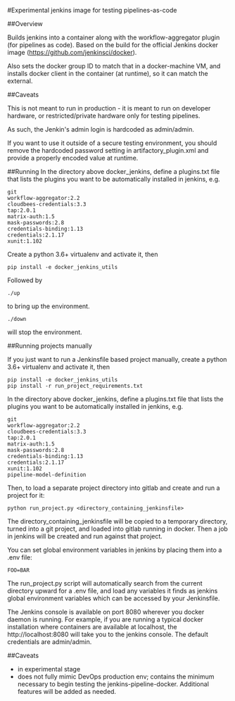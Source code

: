 #Experimental jenkins image for testing pipelines-as-code

##Overview

Builds jenkins into a container along with the workflow-aggregator plugin (for pipelines as code).  Based on the build for the official Jenkins docker image (https://github.com/jenkinsci/docker).

Also sets the docker group ID to match that in a docker-machine VM, and installs docker client in the container (at runtime), so it can match the external.

##Caveats

This is not meant to run in production - it is meant to run on developer hardware, or restricted/private hardware only for testing pipelines.

As such, the Jenkin's admin login is hardcoded as admin/admin.

If you want to use it outside of a secure testing environment, you should remove the hardcoded password setting in artifactory_plugin.xml and provide a properly encoded value at runtime.

##Running
In the directory above docker_jenkins, define a plugins.txt file that lists the plugins you want to be automatically installed in jenkins, e.g.

```
git
workflow-aggregator:2.2
cloudbees-credentials:3.3
tap:2.0.1
matrix-auth:1.5
mask-passwords:2.8
credentials-binding:1.13
credentials:2.1.17
xunit:1.102
```

Create a python 3.6+ virtualenv and activate it, then

```
pip install -e docker_jenkins_utils
```

Followed by

```
./up
```

to bring up the environment.

```
./down
```

will stop the environment.


##Running projects manually

If you just want to run a Jenkinsfile based project manually, create a python 3.6+ virtualenv and activate it, then

```
pip install -e docker_jenkins_utils
pip install -r run_project_requirements.txt
```

In the directory above docker_jenkins, define a plugins.txt file that lists the plugins you want to be automatically installed in jenkins, e.g.

```
git
workflow-aggregator:2.2
cloudbees-credentials:3.3
tap:2.0.1
matrix-auth:1.5
mask-passwords:2.8
credentials-binding:1.13
credentials:2.1.17
xunit:1.102
pipeline-model-definition
```

Then, to load a separate project directory into gitlab and create and run a project for it:

```
python run_project.py <directory_containing_jenkinsfile>
```

The directory_containing_jenkinsfile will be copied to a temporary directory, turned into a git project, and loaded into gitlab running in docker.  Then a job in jenkins will be created and run against that project.

You can set global environment variables in jenkins by placing them into a .env file:

```
FOO=BAR
```

The run_project.py script will automatically search from the current directory upward for a .env file, and load any variables it finds as jenkins global environment variables which can be accessed by your Jenkinsfile.

The Jenkins console is available on port 8080 wherever you docker daemon is running.  For example, if you are running a typical docker installation where containers are available at localhost, the http://localhost:8080 will take you to the jenkins console.  The default credentials are admin/admin.


##Caveats

- in experimental stage
- does not fully mimic DevOps production env; contains the minimum necessary to begin testing the jenkins-pipeline-docker.  Additional features will be added as needed.
